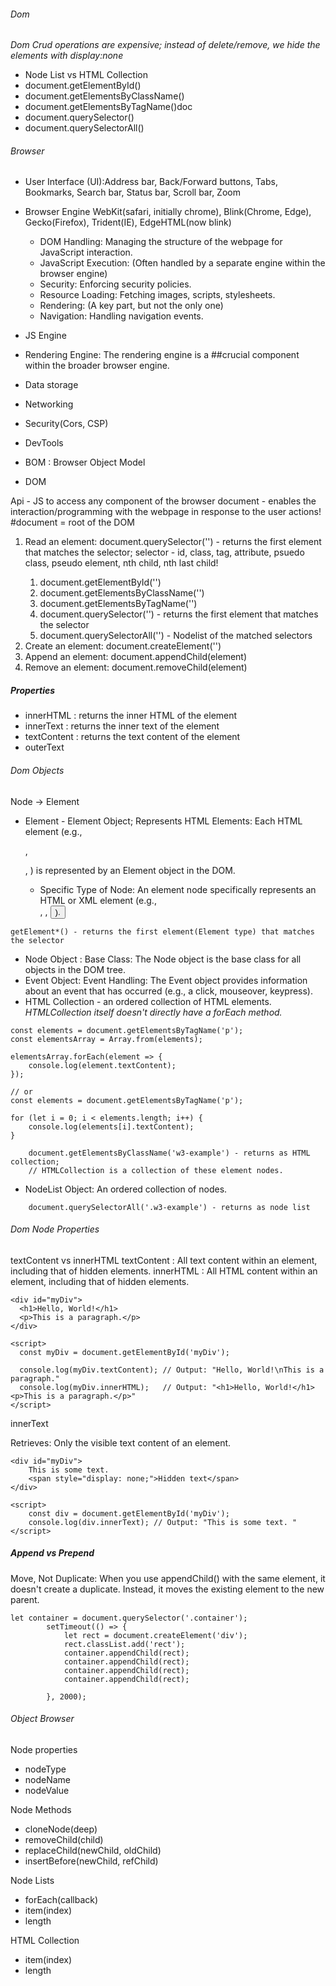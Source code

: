 ###### Dom

*Dom Crud operations are expensive; instead of delete/remove, we hide the elements with display:none*

- Node List vs HTML Collection
- document.getElementById()
- document.getElementsByClassName()
- document.getElementsByTagName()doc
- document.querySelector()
- document.querySelectorAll()

###### Browser
- User Interface (UI):Address bar, Back/Forward buttons, Tabs, Bookmarks, Search bar, Status bar, Scroll bar, Zoom
- Browser Engine
    WebKit(safari, initially chrome),
    Blink(Chrome, Edge),
    Gecko(Firefox),
    Trident(IE),
    EdgeHTML(now blink)
    - DOM Handling: Managing the structure of the webpage for JavaScript interaction.   
    - JavaScript Execution: (Often handled by a separate engine within the browser engine)
    - Security: Enforcing security policies.
    - Resource Loading: Fetching images, scripts, stylesheets. 
    - Rendering: (A key part, but not the only one)
    - Navigation: Handling navigation events.

- JS Engine
- Rendering Engine: The rendering engine is a ##crucial component within the broader browser engine.
- Data storage
- Networking
- Security(Cors, CSP)
- DevTools
- BOM : Browser Object Model
- DOM

Api - JS to access any component of the browser
document - enables the interaction/programming with the webpage in response to the user actions!
#document = root of the DOM
1. Read an element: document.querySelector('<selector>') - returns the first element that matches the selector; selector - id, class, tag, attribute, psuedo class, pseudo element, nth child, nth last child!
    1. document.getElementById('<id>')
    2. document.getElementsByClassName('<class>')
    3. document.getElementsByTagName('<tag>')
    4. document.querySelector('<selector>') - returns the first element that matches the selector
    5. document.querySelectorAll('<selector>') - Nodelist of the matched selectors
2. Create an element: document.createElement('<element>')
3. Append an element: document.appendChild(element)
4. Remove an element: document.removeChild(element)



##### Properties
- innerHTML : returns the inner HTML of the element
- innerText : returns the inner text of the element
- textContent : returns the text content of the element
- outerText

###### Dom Objects
Node -> Element
- Element - Element Object; Represents HTML Elements: Each HTML element (e.g., <p>, <div>, <img>) is represented by an Element object in the DOM. 
    - Specific Type of Node: An element node specifically represents an HTML or XML element (e.g., <div>, <span>, <button>).
```
getElement*() - returns the first element(Element type) that matches the selector
```
- Node Object : Base Class: The Node object is the base class for all objects in the DOM tree.
- Event Object: Event Handling: The Event object provides information about an event that has occurred (e.g., a click, mouseover, keypress).
- HTML Collection - an ordered collection of HTML elements.
*HTMLCollection itself doesn't directly have a forEach method.*

```
const elements = document.getElementsByTagName('p'); 
const elementsArray = Array.from(elements); 

elementsArray.forEach(element => {
    console.log(element.textContent); 
});

// or
const elements = document.getElementsByTagName('p'); 

for (let i = 0; i < elements.length; i++) {
    console.log(elements[i].textContent); 
}
```

```
    document.getElementsByClassName('w3-example') - returns as HTML collection;
    // HTMLCollection is a collection of these element nodes.
```
- NodeList Object: An ordered collection of nodes.
```
    document.querySelectorAll('.w3-example') - returns as node list
```
    

###### Dom Node Properties
textContent vs innerHTML
textContent : All text content within an element, including that of hidden elements.
innerHTML : All HTML content within an element, including that of hidden elements.
```
<div id="myDiv">
  <h1>Hello, World!</h1>
  <p>This is a paragraph.</p>
</div>

<script>
  const myDiv = document.getElementById('myDiv');

  console.log(myDiv.textContent); // Output: "Hello, World!\nThis is a paragraph." 
  console.log(myDiv.innerHTML);   // Output: "<h1>Hello, World!</h1><p>This is a paragraph.</p>" 
</script>
```

innerText

Retrieves: Only the visible text content of an element.
```
<div id="myDiv">
    This is some text. 
    <span style="display: none;">Hidden text</span>
</div>

<script>
    const div = document.getElementById('myDiv');
    console.log(div.innerText); // Output: "This is some text. " 
</script>
```

##### Append vs Prepend
Move, Not Duplicate: When you use appendChild() with the same element, it doesn't create a duplicate. Instead, it moves the existing element to the new parent.

```
let container = document.querySelector('.container');
        setTimeout(() => {
            let rect = document.createElement('div');
            rect.classList.add('rect');
            container.appendChild(rect);
            container.appendChild(rect);
            container.appendChild(rect);
            container.appendChild(rect);

        }, 2000);
```


###### Object Browser
Node properties
- nodeType
- nodeName
- nodeValue

Node Methods
- cloneNode(deep)
- removeChild(child)
- replaceChild(newChild, oldChild)
- insertBefore(newChild, refChild)

Node Lists
- forEach(callback)
- item(index)
- length

HTML Collection
- item(index)
- length
